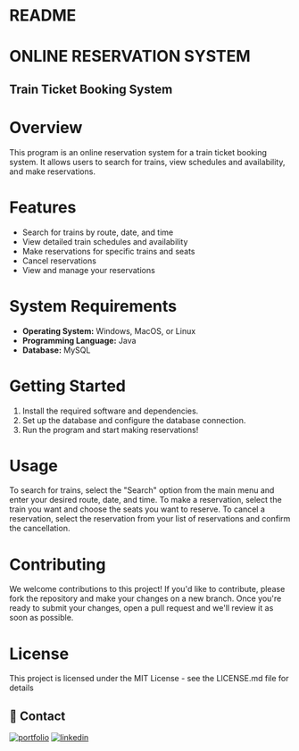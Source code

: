 # README
# ONLINE RESERVATION SYSTEM
## Train Ticket Booking System

# Overview
This program is an online reservation system for a train ticket booking system. It allows users to search for trains, view schedules and availability, and make reservations.

# Features

- Search for trains by route, date, and time
- View detailed train schedules and availability
- Make reservations for specific trains and seats
- Cancel reservations
- View and manage your reservations

# System Requirements

- **Operating System:** Windows, MacOS, or Linux
- **Programming Language:** Java
- **Database:** MySQL

# Getting Started

1. Install the required software and dependencies.
2. Set up the database and configure the database connection.
3. Run the program and start making reservations!

# Usage
To search for trains, select the "Search" option from the main menu and enter your desired route, date, and time. To make a reservation, select the train you want and choose the seats you want to reserve. To cancel a reservation, select the reservation from your list of reservations and confirm the cancellation.

# Contributing
We welcome contributions to this project! If you'd like to contribute, please fork the repository and make your changes on a new branch. Once you're ready to submit your changes, open a pull request and we'll review it as soon as possible.

# License
This project is licensed under the MIT License - see the LICENSE.md file for details

## 🔗 Contact 
[![portfolio](https://img.shields.io/badge/my_portfolio-000?style=for-the-badge&logo=ko-fi&logoColor=white)](https://github.com/vishalsinghstudy)
[![linkedin](https://img.shields.io/badge/linkedin-0A66C2?style=for-the-badge&logo=linkedin&logoColor=white)](linkedin.com/in/vishal-kumar-singh-492920256)